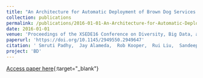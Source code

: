 ```yaml
---
title: "An Architecture for Automatic Deployment of Brown Dog Services at Scale into Diverse Computing Infrastructures"
collection: publications
permalink: /publications/2016-01-01-An-Architecture-for-Automatic-Deployment-of-Brown-Dog-Services-at-Scale-into-Diverse-Computing-Infrastructures
date: 2016-01-01
venue: 'Proceedings of the XSEDE16 Conference on Diversity, Big Data, and Science at Scale'
paperurl: 'https://doi.org/10.1145/2949550.2949647'
citation: ' Smruti Padhy,  Jay Alameda,  Rob Kooper,  Rui Liu,  Sandeep Puthanveetil Satheesan,  Inna Zharnitsky,  Gregory Jansen,  Michael C. Dietze,  Praveen Kumar,  Jong Lee,  Richard Marciano,  Luigi Marini,  Barbara Minsker,  Chris Navarro,  Marcus Slavenas,  William Sullivan,  Kenton McHenry, &quot;An Architecture for Automatic Deployment of Brown Dog Services at Scale into Diverse Computing Infrastructures.&quot; Proceedings of the XSEDE16 Conference on Diversity, Big Data, and Science at Scale, 2016.'
project: 'BD'
---
```

[Access paper here](https://doi.org/10.1145/2949550.2949647){:target="_blank"}
